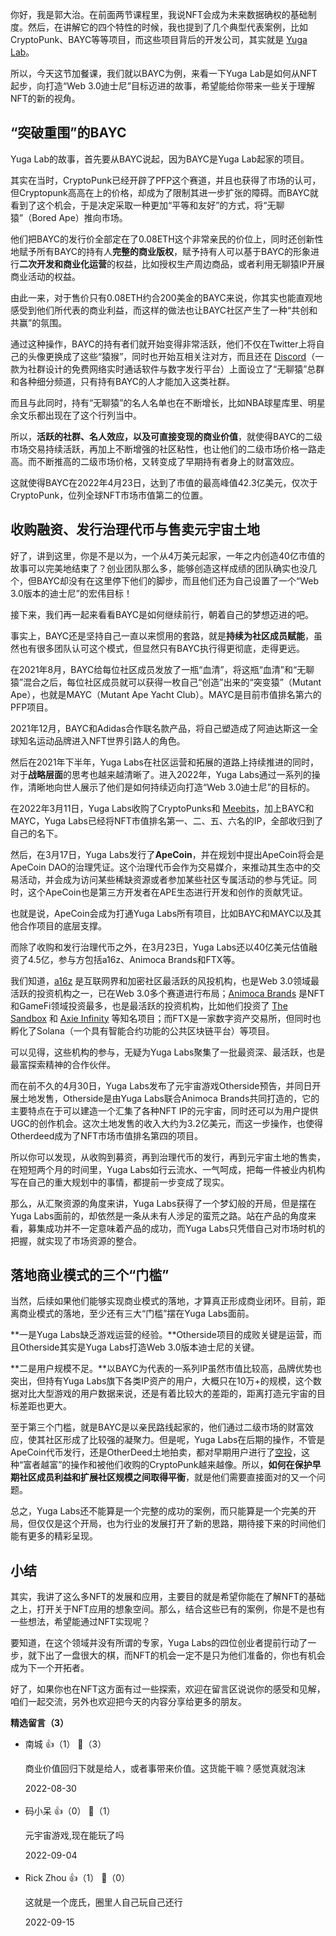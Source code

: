 你好，我是郭大治。在前面两节课程里，我说NFT会成为未来数据确权的基础制度。然后，在讲解它的四个特性的时候，我也提到了几个典型代表案例，比如CryptoPunk、BAYC等等项目，而这些项目背后的开发公司，其实就是 [Yuga Lab](https://www.yuga.com/)。

所以，今天这节加餐课，我们就以BAYC为例，来看一下Yuga Lab是如何从NFT起步，向打造“Web 3.0迪士尼”目标迈进的故事，希望能给你带来一些关于理解NFT的新的视角。

## “突破重围”的BAYC

Yuga Lab的故事，首先要从BAYC说起，因为BAYC是Yuga Lab起家的项目。

其实在当时，CryptoPunk已经开辟了PFP这个赛道，并且也获得了市场的认可，但Cryptopunk高高在上的价格，却成为了限制其进一步扩张的障碍。而BAYC就看到了这个机会，于是决定采取一种更加“平等和友好”的方式，将“无聊猿”（Bored Ape）推向市场。

他们把BAYC的发行价全部定在了0.08ETH这个非常亲民的价位上，同时还创新性地赋予所有BAYC的持有人**完整的商业版权**，赋予持有人可以基于BAYC的形象进行**二次开发和商业化运营**的权益，比如授权生产周边商品，或者利用无聊猿IP开展商业活动的权益。

由此一来，对于售价只有0.08ETH约合200美金的BAYC来说，你其实也能直观地感受到他们所代表的商业利益，而这样的做法也让BAYC社区产生了一种“共创和共赢”的氛围。

通过这种操作，BAYC的持有者们就开始变得非常活跃，他们不仅在Twitter上将自己的头像更换成了这些“猿猴”，同时也开始互相关注对方，而且还在 [Discord](https://discord.com/)（一款为社群设计的免费网络实时通话软件与数字发行平台）上面设立了“无聊猿”总群和各种细分频道，只有持有BAYC的人才能加入这类社群。

而且与此同时，持有“无聊猿”的名人名单也在不断增长，比如NBA球星库里、明星余文乐都出现在了这个行列当中。

所以，**活跃的社群、名人效应，以及可直接变现的商业价值**，就使得BAYC的二级市场交易持续活跃，再加上不断增强的社区粘性，也让他们的二级市场价格一路走高。而不断推高的二级市场价格，又转变成了早期持有者身上的财富效应。

这就使得BAYC在2022年4月23日，达到了市值的最高峰值42.3亿美元，仅次于CryptoPunk，位列全球NFT市场市值第二的位置。

## 收购融资、发行治理代币与售卖元宇宙土地

好了，讲到这里，你是不是以为，一个从4万美元起家，一年之内创造40亿市值的故事可以完美地结束了？创业团队那么多，能够创造这样成绩的团队确实也没几个，但BAYC却没有在这里停下他们的脚步，而且他们还为自己设置了一个“Web 3.0版本的迪士尼”的宏伟目标！

接下来，我们再一起来看看BAYC是如何继续前行，朝着自己的梦想迈进的吧。

事实上，BAYC还是坚持自己一直以来惯用的套路，就是**持续为社区成员赋能**，虽然也有很多团队认可这个模式，但显然只有BAYC执行得更彻底，走得更远。

在2021年8月，BAYC给每位社区成员发放了一瓶“血清”，将这瓶“血清”和“无聊猿”混合之后，每位社区成员就可以获得一枚自己“创造”出来的“突变猿”（Mutant Ape），也就是MAYC（Mutant Ape Yacht Club）。MAYC是目前市值排名第六的PFP项目。

2021年12月，BAYC和Adidas合作联名款产品，将自己塑造成了阿迪达斯这一全球知名运动品牌进入NFT世界引路人的角色。

然后在2021年下半年，Yuga Labs在社区运营和拓展的道路上持续推进的同时，对于**战略层面**的思考也越来越清晰了。进入2022年，Yuga Labs通过一系列的操作，清晰地向世人展示了他们是如何持续迈向打造“Web 3.0迪士尼”的目标的。

在2022年3月11日，Yuga Labs收购了CryptoPunks和 [Meebits](https://meebits.app/)，加上BAYC和MAYC，Yuga Labs已经将NFT市值排名第一、二、五、六名的IP，全部收归到了自己的名下。

然后，在3月17日，Yuga Labs发行了**ApeCoin**，并在规划中提出ApeCoin将会是ApeCoin DAO的治理凭证。这个治理代币会作为交易媒介，来推动其生态中的交易活动，并会成为访问某些稀缺资源或者参加某些社区专属活动的参与凭证。同时，这个ApeCoin也是第三方开发者在APE生态进行开发和创作的贡献凭证。

也就是说，ApeCoin会成为打通Yuga Labs所有项目，比如BAYC和MAYC以及其他合作项目的底层支撑。

而除了收购和发行治理代币之外，在3月23日，Yuga Labs还以40亿美元估值融资了4.5亿，参与方包括a16z、Animoca Brands和FTX等。

我们知道，[a16z](https://zh.wikipedia.org/zh-cn/Andreessen_Horowitz) 是互联网界和加密社区最活跃的风投机构，也是Web 3.0领域最活跃的投资机构之一，已在Web 3.0多个赛道进行布局；[Animoca Brands](https://www.animocabrands.com/) 是NFT和GameFi领域投资最多，也是最活跃的投资机构，比如他们投资了 [The Sandbox](https://www.animocabrands.com/the-sandbox-announces-multiple-hong-kong-partnerships-to-create-mega-city-in-the-metaverse) 和 [Axie Infinity](https://www.animocabrands.com/why-we-continue-to-invest-and-support-sky-mavis) 等知名项目；而FTX是一家数字资产交易所，但同时也孵化了Solana（一个具有智能合约功能的公共区块链平台）等项目。

可以见得，这些机构的参与，无疑为Yuga Labs聚集了一批最资深、最活跃，也是最富探索精神的合作伙伴。

而在前不久的4月30日，Yuga Labs发布了元宇宙游戏Otherside预告，并同日开展土地发售，Otherside是由Yuga Labs联合Animoca Brands共同打造的，它的主要特点在于可以建造一个汇集了各种NFT IP的元宇宙，同时还可以为用户提供UGC的创作机会。这次土地发售的收入大约为3.2亿美元，而这一步操作，也使得Otherdeed成为了NFT市场市值排名第四的项目。

所以你可以发现，从收购到募资，再到治理代币的发行，再到元宇宙土地的售卖，在短短两个月的时间里，Yuga Labs如行云流水、一气呵成，把每一件被业内机构写在自己的重大规划中的事情，都提前一步变成了现实。

那么，从汇聚资源的角度来讲，Yuga Labs获得了一个梦幻般的开局，但是摆在Yuga Labs面前的，却依然是一条从未有人涉足的蛮荒之路。站在产品的角度来看，募集成功并不一定意味着产品的成功，而Yuga Labs只凭借自己对市场时机的把握，就实现了市场资源的整合。

## 落地商业模式的三个“门槛”

当然，后续如果他们能够实现商业模式的落地，才算真正形成商业闭环。目前，距离商业模式的落地，至少还有三大“门槛”摆在Yuga Labs面前。

**一是Yuga Labs缺乏游戏运营的经验。**Otherside项目的成败关键是运营，而且Otherside其实是Yuga Labs打造Web 3.0版本迪士尼的关键。

**二是用户规模不足。**以BAYC为代表的一系列IP虽然市值比较高，品牌优势也突出，但持有Yuga Labs旗下各类IP资产的用户，大概只在10万+的规模，这个数据对比大型游戏的用户数据来说，还是有着比较大的差距的，距离打造元宇宙的目标差距也更大。

至于第三个门槛，就是BAYC是以亲民路线起家的，他们通过二级市场的财富效应，使其社区形成了比较强的凝聚力。但是呢，Yuga Labs在后期的操作，不管是ApeCoin代币发行，还是OtherDeed土地拍卖，都对早期用户进行了[空投](https://zh.wikipedia.org/zh-cn/%E7%A9%BA%E6%8A%95_%28%E5%8C%BA%E5%9D%97%E9%93%BE%29)，这种“富者越富”的操作和被他们收购的CryptoPunk越来越像。所以，**如何在保护早期社区成员利益和扩展社区规模之间取得平衡**，就是他们需要直接面对的又一个问题。

总之，Yuga Labs还不能算是一个完整的成功的案例，而只能算是一个完美的开局，但仅仅是这个开局，也为行业的发展打开了新的思路，期待接下来的时间他们能有更多的精彩呈现。

## 小结

其实，我讲了这么多NFT的发展和应用，主要目的就是希望你能在了解NFT的基础之上，打开关于NFT应用的想象空间。那么，结合这些已有的案例，你是不是也有一些想法，希望能通过NFT实现呢？

要知道，在这个领域并没有所谓的专家，Yuga Labs的四位创业者提前行动了一步，就下出了一盘很大的棋，而NFT的机会一定不是只为他们准备的，你也有机会成为下一个开拓者。

好了，如果你也在NFT这方面有过一些探索，欢迎在留言区说说你的感受和见解，咱们一起交流，另外也欢迎把今天的内容分享给更多的朋友。
<div><strong>精选留言（3）</strong></div><ul>
<li><span>南城</span> 👍（1） 💬（3）<p>商业价值回归下就是给人，或者事带来价值。这货能干嘛？感觉真就泡沫</p>2022-08-30</li><br/><li><span>码小呆</span> 👍（0） 💬（1）<p>元宇宙游戏,现在能玩了吗</p>2022-09-04</li><br/><li><span>Rick Zhou</span> 👍（1） 💬（0）<p>这就是一个庞氏，圈里人自己玩自己还行</p>2022-09-15</li><br/>
</ul>